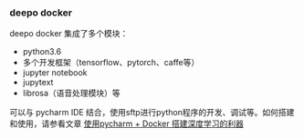 ### deepo docker 
deepo docker 集成了多个模块：
   * python3.6
   * 多个开发框架（tensorflow、pytorch、caffe等）
   * jupyter notebook
   * jupytext
   * librosa（语音处理模块）等
   
可以与 pycharm IDE 结合，使用sftp进行python程序的开发、调试等。如何搭建和使用，请参看文章 [使用pycharm + Docker 搭建深度学习的利器](https://github.com/jamess010/AIOpen/blob/master/algorithm/DL/frameworks/deepo/pycharm_docker.pdf)
